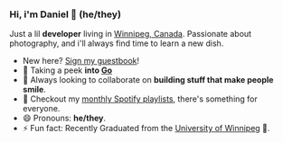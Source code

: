 ### Hi, i'm Daniel 👋 __(he/they)__
Just a lil **developer** living in [Winnipeg, Canada](https://www.google.com/maps/place/Winnipeg,+MB/@49.8539272,-97.4324,10z/data=!3m1!4b1!4m5!3m4!1s0x52ea73fbf91a2b11:0x2b2a1afac6b9ca64!8m2!3d49.895136!4d-97.1383744). Passionate about photography, and i'll always find time to learn a new dish.

- New here? [Sign my guestbook](https://github.com/DanielTamkin/DanielTamkin/issues/new?template=Guestbook_entry.md)!
- 🌱 Taking a peek **into [Go](https://go.dev/)** 
- 👯 Always looking to collaborate on **building stuff that make people smile**.
- 💬 Checkout my [monthly Spotify playlists](https://open.spotify.com/playlist/4yIg1FWeyLyTvMbHomIcjW?si=KWhCeZ9sSGG4XbadjK93cg), there's something for everyone.
- 😄 Pronouns: **he/they**.
- ⚡ Fun fact: Recently Graduated from the [University of Winnipeg](https://www.uwinnipeg.ca/) 🎉.

<!--
**DanielTamkin/DanielTamkin** is a ✨ _special_ ✨ repository because its `README.md` (this file) appears on your GitHub profile.

Here are some ideas to get you started:

-->
